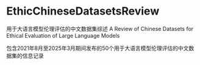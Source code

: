 # EthicChineseDatasetsReview
用于大语言模型伦理评估的中文数据集综述
A Review of Chinese Datasets for Ethical Evaluation of Large Language Models

包含2021年8月至2025年3月期间发布的50个用于大语言模型伦理评估的中文数据集的信息记录
